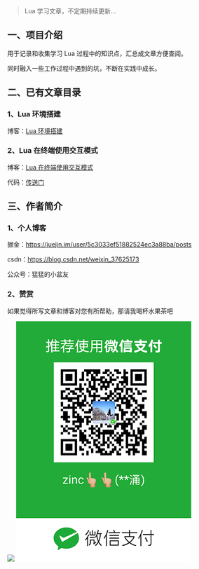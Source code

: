 > Lua 学习文章，不定期持续更新...

## 一、项目介绍

用于记录和收集学习 Lua 过程中的知识点，汇总成文章方便查阅。

同时融入一些工作过程中遇到的坑，不断在实践中成长。

## 二、已有文章目录

### 1、Lua 环境搭建

博客：[Lua 环境搭建](https://blog.csdn.net/weixin_37625173/article/details/126907482)

### 2、Lua 在终端使用交互模式

博客：[Lua 在终端使用交互模式](https://blog.csdn.net/weixin_37625173/article/details/127077515)

代码：[传送门](https://github.com/zincPower/lua_study_2022/tree/master/1%20%E5%9F%BA%E7%A1%80%E8%AF%AD%E6%B3%95)

## 三、作者简介

### 1、个人博客
掘金：https://juejin.im/user/5c3033ef51882524ec3a88ba/posts

csdn：https://blog.csdn.net/weixin_37625173

公众号：猛猛的小盆友

### 2、赞赏

如果觉得所写文章和博客对您有所帮助，那请我喝杯水果茶吧

![](https://github.com/zincPower/lua_study_2022/blob/master/img/alipay.jpg)
![](https://github.com/zincPower/lua_study_2022/blob/master/img/wxpay.png)